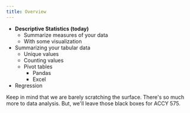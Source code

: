 ```yaml
---
title: Overview
---
```


- **Descriptive Statistics (today)**
  - Summarize measures of your data
  - With some visualization
- Summarizing your tabular data
  - Unique values
  - Counting values
  - Pivot tables
    - Pandas
    - Excel
- Regression

Keep in mind that we are barely scratching the surface. There's so much more to data analysis. But, we'll leave those black boxes for ACCY 575.
